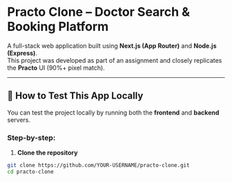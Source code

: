 # Practo Clone – Doctor Search & Booking Platform  

A full-stack web application built using **Next.js (App Router)** and **Node.js (Express)**.  
This project was developed as part of an assignment and closely replicates the **Practo** UI (90%+ pixel match).  

---

## 🧪 How to Test This App Locally

You can test the project locally by running both the **frontend** and **backend** servers.

### Step-by-step:

1. **Clone the repository**
```bash
git clone https://github.com/YOUR-USERNAME/practo-clone.git
cd practo-clone
